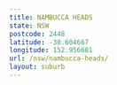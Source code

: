 ```yaml
---
title: NAMBUCCA HEADS
state: NSW
postcode: 2448
latitude: -30.604667
longitude: 152.956681
url: /nsw/nambucca-heads/
layout: suburb
---
```

